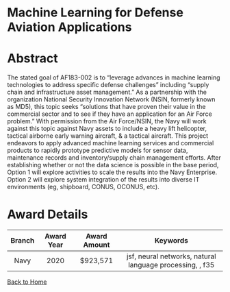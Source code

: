 
Machine Learning for Defense Aviation Applications
==================================================

# Abstract


The stated goal of AF183-002 is to “leverage advances in machine learning technologies to address specific defense challenges” including “supply chain and infrastructure asset management.” As a partnership with the organization National Security Innovation Network (NSIN, formerly known as MD5), this topic seeks “solutions that have proven their value in the commercial sector and to see if they have an application for an Air Force problem.” With permission from the Air Force/NSIN, the Navy will work against this topic against Navy assets to include a heavy lift helicopter, tactical airborne early warning aircraft, & a tactical aircraft. This project endeavors to apply advanced machine learning services and commercial products to rapidly prototype predictive models for sensor data, maintenance records and inventory/supply chain management efforts. After establishing whether or not the data science is possible in the base period, Option 1 will explore activities to scale the results into the Navy Enterprise. Option 2 will explore system integration of the results into diverse IT environments (eg, shipboard, CONUS, OCONUS, etc).  

# Award Details

|Branch|Award Year|Award Amount|Keywords|
| :---: | :---: | :---: | :---: |
|Navy|2020|$923,571|jsf, neural networks, natural language processing, , f35|
  
  


[Back to Home](https://github.com/chrischow/dod_sbir_awards#1446)